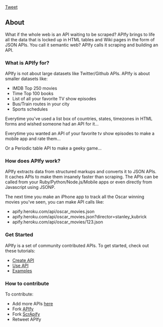 <a href="https://twitter.com/share" class="twitter-share-button" data-url="http://apify.heroku.com" data-text="Check out APIfy" data-hashtags="apify">Tweet</a>
<div class='clear'></div>

## About 

What if the whole web is an API waiting to be scraped? APIfy brings to life all the data that is locked up in HTML tables and Wiki pages in the form of JSON APIs. You call it semantic web? APIfy calls it scraping and building an API.

### What is APIfy for?

APIfy is not about large datasets like Twitter/Github APIs. APIfy is about smaller datasets like: 

* IMDB Top 250 movies
* Time Top 100 books
* List of all your favorite TV show episodes
* Bus/Train routes in your city
* Sports schedules

Everytime you've used a list box of countries, states, timezones in HTML forms and wished someone had an API for it... 

Everytime you wanted an API of your favorite tv show episodes to make a mobile app and rate them...

Or a Periodic table API to make a geeky game...   

### How does APIfy work?

APIfy extracts data from structured markups and converts it to JSON APIs. It caches APIs to make them insanely faster than scraping. The APIs can be called from your Ruby/Python/Node.js/Mobile apps or even directly from Javascript using JSONP. 

The next time you make an iPhone app to track all the Oscar winning movies you've seen, you can make API calls like:

* apify.heroku.com/api/oscar_movies.json
* apify.heroku.com/api/oscar_movies.json?director=stanley_kubrick
* apify.heroku.com/api/oscar_movies/123.json   

### Get Started

APIfy is a set of community contributed APIs. To get started, check out these tutorials:

* [Create API](/tutorial/create)
* [Use API](/tutorial/use)
* [Examples](tutorial/examples)

### How to contribute

To contribute:

* Add more APIs [here](/resources)
* Fork [APIfy](https://github.com/sathish316/APIfy)
* Fork [ScrApify](https://github.com/sathish316/scrapify)
* Retweet APIfy